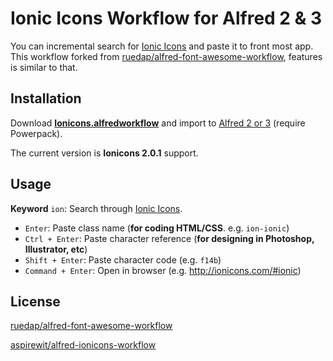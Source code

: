 # Ionic Icons Workflow for Alfred 2 & 3

You can incremental search for [Ionic Icons](http://ionicons.com/) and paste it to front most app.
This workflow forked from [ruedap/alfred-font-awesome-workflow](https://github.com/ruedap/alfred-font-awesome-workflow/), features is similar to that.


## Installation

Download **[Ionicons.alfredworkflow](https://github.com/aspirewit/alfred-ionicons-workflow/raw/master/Ionicons.alfredworkflow)** and import to [Alfred 2 or 3](http://www.alfredapp.com/) (require Powerpack).

The current version is **Ionicons 2.0.1** support.


## Usage

**Keyword** `ion`: Search through [Ionic Icons](http://ionicons.com/).

* `Enter`: Paste class name (**for coding HTML/CSS**. e.g. `ion-ionic`)
* `Ctrl + Enter`: Paste character reference (**for designing in Photoshop, Illustrator, etc**)
* `Shift + Enter`: Paste character code (e.g. `f14b`)
* `Command + Enter`: Open in browser (e.g. <http://ionicons.com/#ionic>)


## License
[ruedap/alfred-font-awesome-workflow](https://ruedap.mit-license.org/2015)

[aspirewit/alfred-ionicons-workflow](https://github.com/aspirewit/alfred-ionicons-workflow/raw/master/LICENSE)
